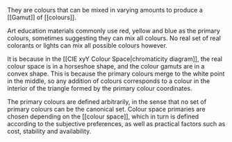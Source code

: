 They are colours that can be mixed in varying amounts to produce a [[Gamut]] of [[colours]].

Art education materials commonly use red, yellow and blue as the primary colours, sometimes suggesting they can mix all colours. No real set of real colorants or lights can mix all possible colours however.

It is because in the [[CIE xyY Colour Space|chromaticity diagram]], the real colour space is in a horseshoe shape, and the colour gamuts are in a convex shape. This is because the primary colours merge to the white point in the middle, so any addition of colours corresponds to a colour in the interior of the triangle formed by the primary colour coordinates.

The primary colours are defined arbitrarily, in the sense that no set of primary colours can be the canonical set. Colour space primaries are chosen depending on the [[colour space]], which in turn is defined according to the subjective preferences, as well as practical factors such as cost, stability and availability.